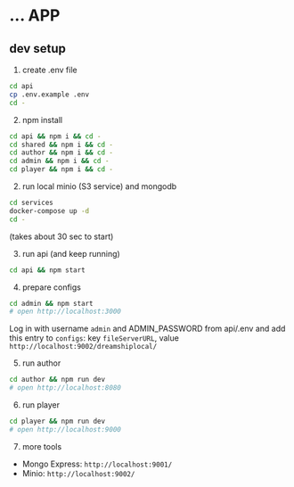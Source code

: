 # ... APP

## dev setup

1. create .env file
```sh
cd api
cp .env.example .env
cd -
```

2. npm install
```sh
cd api && npm i && cd -
cd shared && npm i && cd -
cd author && npm i && cd -
cd admin && npm i && cd -
cd player && npm i && cd -
```

2. run local minio (S3 service) and mongodb
```sh
cd services
docker-compose up -d
cd -
```
(takes about 30 sec to start)

3. run api (and keep running)
```sh
cd api && npm start
```

4. prepare configs
```sh
cd admin && npm start
# open http://localhost:3000
```
Log in with username `admin` and ADMIN_PASSWORD from api/.env and add this entry to `configs`:
key `fileServerURL`, value `http://localhost:9002/dreamshiplocal/`

5. run author
````sh
cd author && npm run dev
# open http://localhost:8080
````

6. run player
````sh
cd player && npm run dev
# open http://localhost:9000
````

7. more tools
- Mongo Express: `http://localhost:9001/`
- Minio: `http://localhost:9002/`
